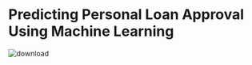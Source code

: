 # Predicting Personal Loan Approval Using Machine Learning
![download](https://github.com/Prediction-of-Loan-Approval-ML/Loan-Approval/assets/80556383/871ca785-63a6-43e7-ba8b-6ba09b73a943)

